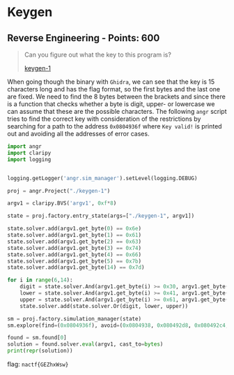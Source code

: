 # Keygen

## Reverse Engineering - Points: 600

> Can you figure out what the key to this program is?
>
> [keygen-1](keygen-1)
>

When going though the binary with `Ghidra`, we can see that the key is 15 characters long and has the flag format, so the first bytes and the last one are fixed. We need to find the 8 bytes between the brackets and since there is a function that checks whether a byte is digit, upper- or lowercase we can assume that these are the possible characters. The following `angr` script tries to find the correct key with consideration of the restrictions by searching for a path to the address `0x0804936f` where `Key valid!` is printed out and avoiding all the addresses of error cases.

```python
import angr
import claripy
import logging


logging.getLogger('angr.sim_manager').setLevel(logging.DEBUG)

proj = angr.Project("./keygen-1")

argv1 = claripy.BVS('argv1', 0xf*8)

state = proj.factory.entry_state(args=["./keygen-1", argv1])

state.solver.add(argv1.get_byte(0) == 0x6e)
state.solver.add(argv1.get_byte(1) == 0x61)
state.solver.add(argv1.get_byte(2) == 0x63)
state.solver.add(argv1.get_byte(3) == 0x74)
state.solver.add(argv1.get_byte(4) == 0x66)
state.solver.add(argv1.get_byte(5) == 0x7b)
state.solver.add(argv1.get_byte(14) == 0x7d)

for i in range(6,14):
    digit = state.solver.And(argv1.get_byte(i) >= 0x30, argv1.get_byte(i) <= 0x39)
    lower = state.solver.And(argv1.get_byte(i) >= 0x41, argv1.get_byte(i) <= 0x5a)
    upper = state.solver.And(argv1.get_byte(i) >= 0x61, argv1.get_byte(i) <= 0x7a)
    state.solver.add(state.solver.Or(digit, lower, upper))

sm = proj.factory.simulation_manager(state)
sm.explore(find=(0x0804936f), avoid=(0x0804938, 0x080492d8, 0x080492c4, 0x080492a5))

found = sm.found[0]
solution = found.solver.eval(argv1, cast_to=bytes)
print(repr(solution))
```

flag: `nactf{GEZhxWsw}`